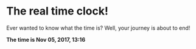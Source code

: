 # The real time clock!

Ever wanted to know what the time is? Well, your journey is about to end!

**The time is Nov 05, 2017, 13:16**